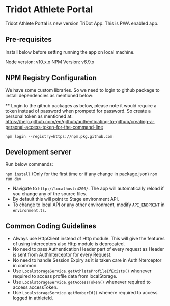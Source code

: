 # Tridot Athlete Portal

Tridot Athlete Portal is new version TriDot App. This is PWA enabled app.

## Pre-requisites

Install below before setting running the app on local machine.

Node version: v10.x.x
NPM Version: v6.9.x

## NPM Registry Configuration

We have some custom libraries. So we need to login to github package to install dependencies as mentioned below:
 
** Login to the github packages as below, please note it would require a token instead of password when prompetd for password. So create a personal token as mentioned at: https://help.github.com/en/github/authenticating-to-github/creating-a-personal-access-token-for-the-command-line
```
npm login --registry=https://npm.pkg.github.com
```

## Development server

Run below commands:

`npm install` (Only for the first time or if any change in package.json)
`npm run dev`

* Navigate to `http://localhost:4200/`. The app will automatically reload if you change any of the source files.
* By default this will point to Stage environment API. 
* To change to local API or any other environment, modify `API_ENDPOINT` in `environment.ts`. 

## Common Coding Guidelines

* Always use HttpClient instead of Http module. This will give the features of using interceptors also Http module is deprecated.
* No need to pass Authentication Header part of every request as Header is sent from AuthInterceptor for every Request.
* No need to handle Session Expiry as it is taken care in AuthINterceptor in common.
* Use `LocalstorageService.getAthleteProfileIfExists()` whenever required to access profile data from localStorage.
* Use `LocalstorageService.getAccessToken()` whenever required to access accessToken.
* Use `LocalstorageService.getMemberId()` whenere required to access logged in athleteId.


